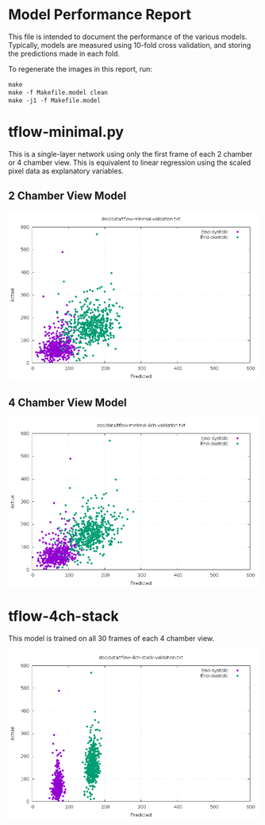 Model Performance Report
========================

This file is intended to document the performance of the various models.
Typically, models are measured using 10-fold cross validation, and storing the
predictions made in each fold.

To regenerate the images in this report, run:

    make
    make -f Makefile.model clean
    make -j1 -f Makefile.model

# tflow-minimal.py

This is a single-layer network using only the first frame of each 2 chamber or
4 chamber view.  This is equivalent to linear regression using the scaled pixel
data as explanatory variables.

## 2 Chamber View Model

![tflow-minimal validation](images/tflow-minimal-validation.png)

## 4 Chamber View Model

![tflow-minimal-4ch validation](images/tflow-minimal-4ch-validation.png)

# tflow-4ch-stack

This model is trained on all 30 frames of each 4 chamber view.

![tflow-4ch-stack validation](images/tflow-4ch-stack-validation.png)
